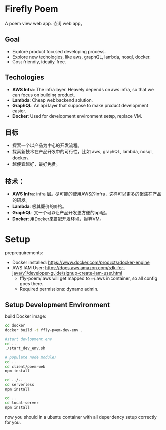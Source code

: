 # Firefly Poem
A poem view web app.
诗词 web app。

## Goal
* Explore product focused developing process. 
* Explore new techologies, like aws, graphQL, lambda, nosql, docker. 
* Cost friendly, ideally, free.

## Techologies
* **AWS Infra**: The infra layer. Heavely depends on aws infra, so that we can focus on building product.
* **Lambda**: Cheap web backend solution.
* **GraphQL**: An api layer that suppose to make product development easier.
* **Docker**: Used for development environment setup, replace VM.

## 目标
* 探索一个以产品为中心的开发流程。
* 探索新技术在产品开发中的可行性，比如 aws, graphQL, lambda, nosql, docker。
* 越便宜越好，最好免费。

## 技术：
* **AWS Infra**: infra 层。尽可能的使用AWS的infra，这样可以更多的聚焦在产品的研发。
* **Lambda**: 极其廉价的价格。
* **GraphQL**: 又一个可以让产品开发更方便的api层。
* **Docker**: 用Docker来搭配开发环境，抛弃VM。

# Setup
preprequirements: 
* Docker installed: https://www.docker.com/products/docker-engine
* AWS IAM User: https://docs.aws.amazon.com/sdk-for-java/v1/developer-guide/signup-create-iam-user.html
  * ffly-poem/.aws will get mapped to ~/.aws in container, so all config goes there.
  * Required permissions: dynamo admin.

## Setup Development Environment
build Docker image:
```bash
cd docker
docker build -t ffly-poem-dev-env .

#start devlopment env
cd ..
./start_dev_env.sh

# populate node modules
cd ..
cd client/poem-web
npm install 

cd ../..
cd serverless
npm install

cd ..
cd local-server
npm install
```
now you should in a ubuntu container with all dependency setup correctly for you.
